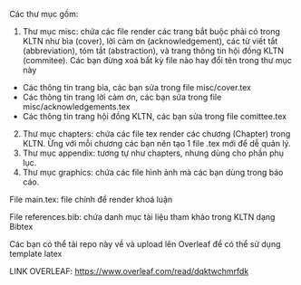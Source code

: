Các thư mục gồm:

1. Thư mục misc: chứa các file render các trang bắt buộc phải có trong KLTN như bìa (cover), lời cảm ơn (acknowledgement), các từ viết tắt (abbreviation), tóm tắt (abstraction), và trang thông tin hội đồng KLTN (commitee). Các bạn đừng xoá bất kỳ file nào hay đổi tên trong thư mục này

+ Các thông tin trang bìa, các bạn sửa trong file misc/cover.tex   
+ Các thông tin trang lời cảm ơn, các bạn sửa trong file misc/acknowledgements.tex   
+ Các thông tin trang hội đồng KLTN, các bạn sửa trong file comittee.tex    


2. Thư mục chapters: chứa các file tex render các chương (Chapter) trong KLTN. Ừng với mỗi chương các bạn nên tạo 1 file .tex mới để dễ quản lý.  
3. Thư mục appendix: tương tự như chapters, nhưng dùng cho phần phụ lục. 
4. Thư mục graphics: chứa các file hình ảnh mà các bạn dùng trong báo cáo.   

File main.tex: file chính để render khoá luận  

File references.bib: chứa danh mục tài liệu tham khảo trong KLTN dạng Bibtex  

Các bạn có thể tải repo này về và upload lên Overleaf để có thể sử dụng template latex 

LINK OVERLEAF: https://www.overleaf.com/read/dqktwchmrfdk
